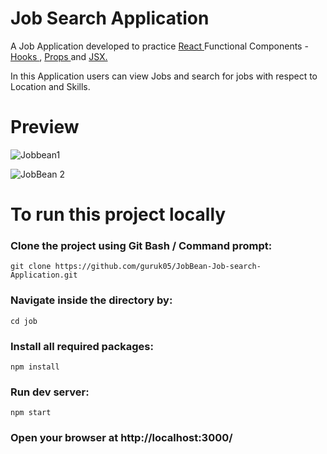# Job Search Application 


A Job Application developed to practice <a href="https://reactjs.org/"> React </a> Functional Components - <a href="https://reactjs.org/docs/hooks-overview.html"> Hooks </a>, <a href="https://reactjs.org/docs/components-and-props.html"> Props </a> and <a href="https://reactjs.org/docs/introducing-jsx.html"> JSX.
</a> 

In this Application users can view Jobs and search for jobs with respect to Location and Skills.

# Preview


![Jobbean1](https://user-images.githubusercontent.com/54667515/69914065-d79f1180-1465-11ea-8feb-3ed60a2fdfde.PNG)


![JobBean 2](https://user-images.githubusercontent.com/54667515/69914066-db329880-1465-11ea-8e02-e4aa7dad9e06.PNG)


# To run this project locally 



### Clone the project using Git Bash / Command prompt:
```
git clone https://github.com/guruk05/JobBean-Job-search-Application.git 
```


### Navigate inside the directory by:
```
cd job
```


### Install all required packages:
```
npm install
```

### Run dev server:
```
npm start
```


### Open your browser at http://localhost:3000/

<br>
<br>




 

































